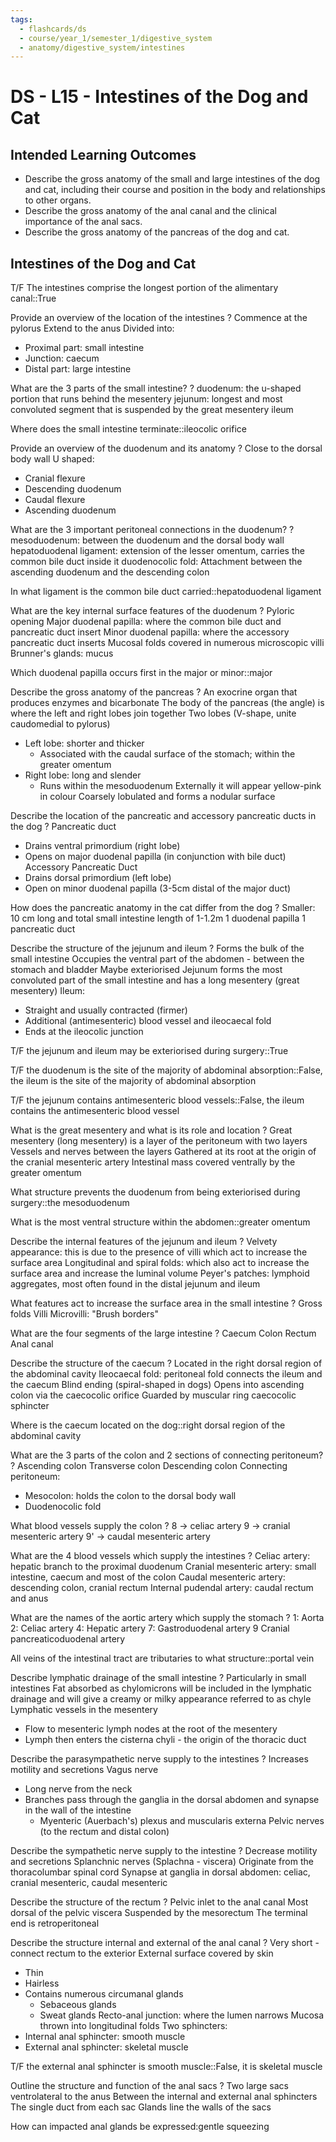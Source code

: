 ```yaml
---
tags:
  - flashcards/ds
  - course/year_1/semester_1/digestive_system
  - anatomy/digestive_system/intestines
---
```


# DS - L15 - Intestines of the Dog and Cat

## Intended Learning Outcomes
- Describe the gross anatomy of the small and large intestines of the dog and cat, including their course and position in the body and relationships to other organs. 
- Describe the gross anatomy of the anal canal and the clinical importance of the anal sacs. 
- Describe the gross anatomy of the pancreas of the dog and cat.

## Intestines of the Dog and Cat

T/F The intestines comprise the longest portion of the alimentary canal::True

Provide an overview of the location of the intestines
?
Commence at the pylorus
Extend to the anus
Divided into:
- Proximal part: small intestine
- Junction: caecum
- Distal part: large intestine

What are the 3 parts of the small intestine?
?
duodenum: the u-shaped portion that runs behind the mesentery
jejunum: longest and most convoluted segment that is suspended by the great mesentery
ileum

Where does the small intestine terminate::ileocolic orifice

Provide an overview of the duodenum and its anatomy
?
Close to the dorsal body wall
U shaped:
- Cranial flexure
- Descending duodenum
- Caudal flexure
- Ascending duodenum

What are the 3 important peritoneal connections in the duodenum?
?
mesoduodenum: between the duodenum and the dorsal body wall
hepatoduodenal ligament: extension of the lesser omentum, carries the common bile duct inside it
duodenocolic fold: Attachment between the ascending duodenum and the descending colon

In what ligament is the common bile duct carried::hepatoduodenal ligament

What are the key internal surface features of the duodenum
?
Pyloric opening
Major duodenal papilla: where the common bile duct and pancreatic duct insert
Minor duodenal papilla: where the accessory pancreatic duct inserts
Mucosal folds covered in numerous microscopic villi
Brunner's glands: mucus

Which duodenal papilla occurs first in the major or minor::major

Describe the gross anatomy of the pancreas
?
An exocrine organ that produces enzymes and bicarbonate
The body of the pancreas (the angle) is where the left and right lobes join together
Two lobes (V-shape, unite caudomedial to pylorus)
- Left lobe: shorter and thicker
  - Associated with the caudal surface of the stomach; within the greater omentum
- Right lobe: long and slender
  - Runs within the mesoduodenum
Externally it will appear yellow-pink in colour
Coarsely lobulated and forms a nodular surface

Describe the location of the pancreatic and accessory pancreatic ducts in the dog
?
Pancreatic duct
- Drains ventral primordium (right lobe)
- Opens on major duodenal papilla (in conjunction with bile duct)
Accessory Pancreatic Duct
- Drains dorsal primordium (left lobe)
- Open on minor duodenal papilla (3-5cm distal of the major duct)

How does the pancreatic anatomy in the cat differ from the dog
?
Smaller: 10 cm long and total small intestine length of 1-1.2m
1 duodenal papilla
1 pancreatic duct

Describe the structure of the jejunum and ileum
?
Forms the bulk of the small intestine
Occupies the ventral part of the abdomen - between the stomach and bladder
Maybe exteriorised
Jejunum forms the most convoluted part of the small intestine and has a long mesentery (great mesentery)
Ileum:
- Straight and usually contracted (firmer)
- Additional (antimesenteric) blood vessel and ileocaecal fold
- Ends at the ileocolic junction

T/F the jejunum and ileum may be exteriorised during surgery::True

T/F the duodenum is the site of the majority of abdominal absorption::False, the ileum is the site of the majority of abdominal absorption

T/F the jejunum contains antimesenteric blood vessels::False, the ileum contains the antimesenteric blood vessel

What is the great mesentery and what is its role and location
?
Great mesentery (long mesentery) is a layer of the peritoneum with two layers
Vessels and nerves between the layers
Gathered at its root at the origin of the cranial mesenteric artery
Intestinal mass covered ventrally by the greater omentum

What structure prevents the duodenum from being exteriorised during surgery::the mesoduodenum

What is the most ventral structure within the abdomen::greater omentum

Describe the internal features of the jejunum and ileum
?
Velvety appearance: this is due to the presence of villi which act to increase the surface area
Longitudinal and spiral folds: which also act to increase the surface area and increase the luminal volume
Peyer's patches: lymphoid aggregates, most often found in the distal jejunum and ileum

What features act to increase the surface area in the small intestine
?
Gross folds
Villi
Microvilli: "Brush borders"

What are the four segments of the large intestine
?
Caecum
Colon
Rectum
Anal canal

Describe the structure of the caecum
?
Located in the right dorsal region of the abdominal cavity
Ileocaecal fold: peritoneal fold connects the ileum and the caecum
Blind ending (spiral-shaped in dogs)
Opens into ascending colon via the caecocolic orifice
Guarded by muscular ring caecocolic sphincter

Where is the caecum located on the dog::right dorsal region of the abdominal cavity

What are the 3 parts of the colon and 2 sections of connecting peritoneum?
?
Ascending colon
Transverse colon
Descending colon
Connecting peritoneum:
- Mesocolon: holds the colon to the dorsal body wall
- Duodenocolic fold

What blood vessels supply the colon
?
8 -> celiac artery
9 -> cranial mesenteric artery
9' -> caudal mesenteric artery

What are the 4 blood vessels which supply the intestines
?
Celiac artery: hepatic branch to the proximal duodenum
Cranial mesenteric artery: small intestine, caecum and most of the colon
Caudal mesenteric artery: descending colon, cranial rectum
Internal pudendal artery: caudal rectum and anus

What are the names of the aortic artery which supply the stomach
?
1: Aorta
2: Celiac artery
4: Hepatic artery
7: Gastroduodenal artery
9 Cranial pancreaticoduodenal artery

All veins of the intestinal tract are tributaries to what structure::portal vein

Describe lymphatic drainage of the small intestine
?
Particularly in small intestines
Fat absorbed as chylomicrons will be included in the lymphatic drainage and will give a creamy or milky appearance referred to as chyle
Lymphatic vessels in the mesentery
- Flow to mesenteric lymph nodes at the root of the mesentery
- Lymph then enters the cisterna chyli - the origin of the thoracic duct

Describe the parasympathetic nerve supply to the intestines
?
Increases motility and secretions
Vagus nerve
- Long nerve from the neck
- Branches pass through the ganglia in the dorsal abdomen and synapse in the wall of the intestine
  - Myenteric (Auerbach's) plexus and muscularis externa
Pelvic nerves (to the rectum and distal colon)

Describe the sympathetic nerve supply to the intestine
?
Decrease motility and secretions
Splanchnic nerves (Splachna - viscera)
Originate from the thoracolumbar spinal cord
Synapse at ganglia in dorsal abdomen: celiac, cranial mesenteric, caudal mesenteric

Describe the structure of the rectum
?
Pelvic inlet to the anal canal
Most dorsal of the pelvic viscera
Suspended by the mesorectum
The terminal end is retroperitoneal

Describe the structure internal and external of the anal canal
?
Very short - connect rectum to the exterior
External surface covered by skin
- Thin
- Hairless
- Contains numerous circumanal glands
  - Sebaceous glands
  - Sweat glands
Recto-anal junction: where the lumen narrows
Mucosa thrown into longitudinal folds
Two sphincters:
- Internal anal sphincter: smooth muscle
- External anal sphincter: skeletal muscle

T/F the external anal sphincter is smooth muscle::False, it is skeletal muscle

Outline the structure and function of the anal sacs
?
Two large sacs ventrolateral to the anus
Between the internal and external anal sphincters
The single duct from each sac
Glands line the walls of the sacs

How can impacted anal glands be expressed:gentle squeezing


